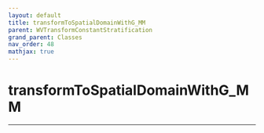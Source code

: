 ```yaml
---
layout: default
title: transformToSpatialDomainWithG_MM
parent: WVTransformConstantStratification
grand_parent: Classes
nav_order: 48
mathjax: true
---
```


#  transformToSpatialDomainWithG_MM




---

